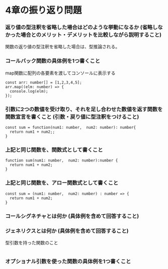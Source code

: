 # 4章の振り返り問題
### 返り値の型注釈を省略した場合はどのような挙動になるか (省略しなかった場合とのメリット・デメリットを比較しながら説明すること)
関数の返り値の型注釈を省略した場合は、型推論される。  

### コールバック関数の具体例を1つ書くこと
map関数に配列の各要素を渡してコンソールに表示する
```
const arr: number[] = [1,2,3,4,5];
arr.map((elm: number) => {
  console.log(elm);
});
```

### 引数に2つの数値を受け取り、それを足し合わせた数値を返す関数を関数宣言を書くこと (引数・戻り値に型注釈をつけること)
```
const sum = function(num1: number,  num2: number): number{
  return num1 + num2;;
}
```
### 上記と同じ関数を、関数式として書くこと
```
function sum(num1: number,  num2: number):number {
  return num1 + num2;
}
```
### 上記と同じ関数を、アロー関数式として書くこと
```
const sum = (num1: number,  num2: number) : number => {
  return num1 + num2;
}
```
### コールシグネチャとは何か (具体例を含めて回答すること)
### ジェネリクスとは何か (具体例を含めて回答すること)
型引数を持った関数のこと
```

```
### オプショナル引数を使った関数の具体例を1つ書くこと